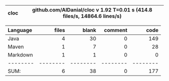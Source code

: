 

cloc|github.com/AlDanial/cloc v 1.92  T=0.01 s (414.8 files/s, 14864.6 lines/s)
--- | ---

Language|files|blank|comment|code
:-------|-------:|-------:|-------:|-------:
Java|4|30|0|149
Maven|1|7|0|28
Markdown|1|1|0|0
--------|--------|--------|--------|--------
SUM:|6|38|0|177
